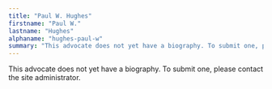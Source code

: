 ```yaml
---
title: "Paul W. Hughes"
firstname: "Paul W."
lastname: "Hughes"
alphaname: "hughes-paul-w"
summary: "This advocate does not yet have a biography. To submit one, please contact the site administrator."
---
```

This advocate does not yet have a biography. To submit one, please contact the site administrator.

